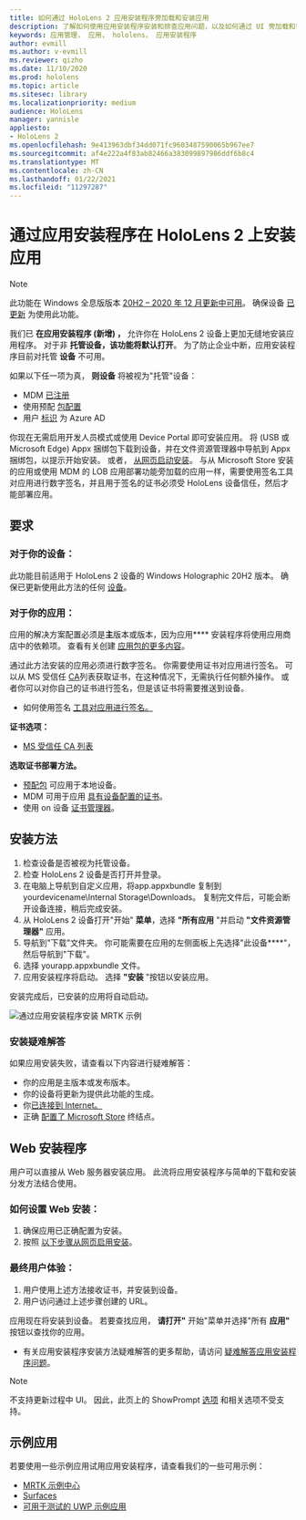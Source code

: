 ```yaml
---
title: 如何通过 HoloLens 2 应用安装程序旁加载和安装应用
description: 了解如何使用应用安装程序安装和排查应用问题，以及如何通过 UI 旁加载和安装应用。
keywords: 应用管理， 应用， hololens， 应用安装程序
author: evmill
ms.author: v-evmill
ms.reviewer: qizho
ms.date: 11/10/2020
ms.prod: hololens
ms.topic: article
ms.sitesec: library
ms.localizationpriority: medium
audience: HoloLens
manager: yannisle
appliesto:
- HoloLens 2
ms.openlocfilehash: 9e413963dbf34dd071fc9603487590065b967ee7
ms.sourcegitcommit: af4e222a4f83ab82466a383099897986ddf6b8c4
ms.translationtype: MT
ms.contentlocale: zh-CN
ms.lasthandoff: 01/22/2021
ms.locfileid: "11297287"
---
```

# 通过应用安装程序在 HoloLens 2 上安装应用

> [!NOTE]
> 此功能在 Windows 全息版版本 [20H2 – 2020 年 12 月更新中可用](hololens-release-notes.md)。 确保设备 [已更新](hololens-update-hololens.md) 为使用此功能。

我们已 **在应用安装程序 (新增) ，** 允许你在 HoloLens 2 设备上更加无缝地安装应用程序。 对于非 **托管设备，该功能将默认打开**。 为了防止企业中断，应用安装程序目前对托管 **设备** 不可用。  

如果以下任一项为真， **则设备** 将被视为"托管"设备：

- MDM [已注册](hololens-enroll-mdm.md)
- 使用预配 [包配置](hololens-provisioning.md)
- 用户 [标识](hololens-identity.md) 为 Azure AD

你现在无需启用开发人员模式或使用 Device Portal 即可安装应用。  将 (USB 或 Microsoft Edge) Appx 捆绑包下载到设备，并在文件资源管理器中导航到 Appx 捆绑包，以提示开始安装。  或者， [从网页启动安装](https://docs.microsoft.com/windows/msix/app-installer/installing-windows10-apps-web)。  与从 Microsoft Store 安装的应用或使用 MDM 的 LOB 应用部署功能旁加载的应用一样，需要使用签名[](https://docs.microsoft.com/windows/win32/appxpkg/how-to-sign-a-package-using-signtool)工具对应用进行[](https://docs.microsoft.com/windows/win32/appxpkg/how-to-sign-a-package-using-signtool#security-considerations)数字签名，并且用于签名的证书必须受 HoloLens 设备信任，然后才能部署应用。

## 要求

### 对于你的设备：

此功能目前适用于 HoloLens 2 设备的 Windows Holographic 20H2 版本。 确保已更新使用此方法的任何 [设备](hololens-update-hololens.md)。

### 对于你的应用：

应用的解决方案配置必须是**主**版本或版本，因为应用**** 安装程序将使用应用商店中的依赖项。 查看有关创建 [应用包的更多内容](https://docs.microsoft.com/windows/msix/app-installer/create-appinstallerfile-vs)。

通过此方法安装的应用必须进行数字签名。 你需要使用证书对应用进行签名。 可以从 MS 受信任 [CA](https://ccadb-public.secure.force.com/microsoft/IncludedCACertificateReportForMSFT)列表获取证书，在这种情况下，无需执行任何额外操作。 或者你可以对你自己的证书进行签名，但是该证书将需要推送到设备。

- 如何使用签名 [工具对应用进行签名。](https://docs.microsoft.com/windows/win32/appxpkg/how-to-sign-a-package-using-signtool)

**证书选项：**

- [MS 受信任 CA 列表](https://ccadb-public.secure.force.com/microsoft/IncludedCACertificateReportForMSFT)

**选取证书部署方法。**

- [预配包](hololens-provisioning.md) 可应用于本地设备。
- MDM 可用于应用 [具有设备配置的证书](https://docs.microsoft.com/mem/intune/protect/certificates-configure)。
- 使用 on 设备 [证书管理器](certificate-manager.md)。

## 安装方法

1. 检查设备是否被视为托管设备。
1. 检查 HoloLens 2 设备是否打开并登录。
1. 在电脑上导航到自定义应用，将app.appxbundle 复制到 yourdevicename\Internal Storage\Downloads。
    复制完文件后，可能会断开设备连接，稍后完成安装。
1. 从 HoloLens 2 设备打开"开始" **菜单**，选择 **"所有应用** "并启动 **"文件资源管理器"** 应用。
1. 导航到"下载"文件夹。 你可能需要在应用的左侧面板上先选择"此设备****"，然后导航到"下载"。
1. 选择 yourapp.appxbundle 文件。
1. 应用安装程序将启动。 选择 **"安装** "按钮以安装应用。

安装完成后，已安装的应用将自动启动。

![通过应用安装程序安装 MRTK 示例](images/hololens-app-installer-picture.jpg)

### 安装疑难解答

如果应用安装失败，请查看以下内容进行疑难解答：

- 你的应用是主版本或发布版本。
- 你的设备将更新为提供此功能的生成。
- 你[已连接到 Internet。](hololens-network.md)
- 正确 [配置了 Microsoft Store](hololens-offline.md) 终结点。  

## Web 安装程序

用户可以直接从 Web 服务器安装应用。 此流将应用安装程序与简单的下载和安装分发方法结合使用。

### 如何设置 Web 安装：

1. 确保应用已正确配置为安装。
1. 按照 [以下步骤从网页启用安装](https://docs.microsoft.com/windows/msix/app-installer/installing-windows10-apps-web#how-to-enable-this-on-a-webpage)。

### 最终用户体验：

1. 用户使用上述方法接收证书，并安装到设备。
1. 用户访问通过上述步骤创建的 URL。

应用现在将安装到设备。 若要查找应用， **请打开"** 开始"菜单并选择"所有 **应用"** 按钮以查找你的应用。

- 有关应用安装程序安装方法疑难解答的更多帮助，请访问 [疑难解答应用安装程序问题](https://docs.microsoft.com/windows/msix/app-installer/troubleshoot-appinstaller-issues)。

> [!NOTE]
> 不支持更新过程中 UI。 因此，此页上的 ShowPrompt [选项](https://docs.microsoft.com/windows/msix/app-installer/update-settings) 和相关选项不受支持。

## 示例应用

若要使用一些示例应用试用应用安装程序，请查看我们的一些可用示例：

- [MRTK 示例中心](https://microsoft.github.io/MixedRealityToolkit-Unity/Documentation/README_ExampleHub.html)
- [Surfaces](https://docs.microsoft.com/windows/mixed-reality/develop/unity/sampleapp-surfaces)
- [可用于测试的 UWP 示例应用](https://github.com/microsoft/Windows-universal-samples/tree/master/Samples)
